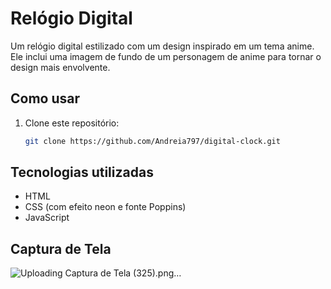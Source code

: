 # Relógio Digital

Um relógio digital estilizado com um design inspirado em um tema anime. Ele inclui uma imagem de fundo de um personagem de anime para tornar o design mais envolvente.

## Como usar

1. Clone este repositório:
   ```bash
   git clone https://github.com/Andreia797/digital-clock.git
   ```


## Tecnologias utilizadas

- HTML
- CSS (com efeito neon e fonte Poppins)
- JavaScript

## Captura de Tela

![Uploading Captura de Tela (325).png…]()
